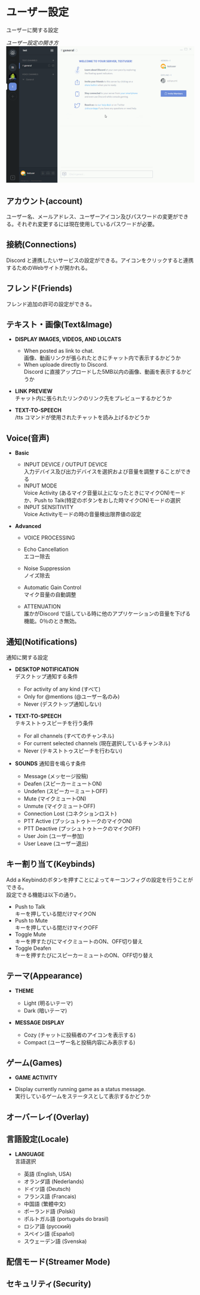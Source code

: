 # ユーザー設定

ユーザーに関する設定

_ユーザー設定の開き方_ ![usersettingsの開き方](./usersettings.gif)

## アカウント(account)

ユーザー名、メールアドレス、ユーザーアイコン及びパスワードの変更ができる。それぞれ変更するには現在使用しているパスワードが必要。


## 接続(Connections)

Discord と連携したいサービスの設定ができる。アイコンをクリックすると連携するためのWebサイトが開かれる。

## フレンド(Friends)
フレンド追加の許可の設定ができる。



## テキスト・画像(Text&Image)

- **DISPLAY IMAGES, VIDEOS, AND LOLCATS**

  - When posted as link to chat.<br>
    画像、動画リンクが張られたときにチャット内で表示するかどうか
  - When uploade directly to Discord.<br>
    Discord に直接アップロードした5MB以内の画像、動画を表示するかどうか

- **LINK PREVIEW**<br>
  チャット内に張られたリンクのリンク先をプレビューするかどうか
- **TEXT-TO-SPEECH**<br>
  /tts コマンドが使用されたチャットを読み上げるかどうか


## Voice(音声)

- **Basic**

  - INPUT DEVICE / OUTPUT DEVICE<br>
    入力デバイス及び出力デバイスを選択および音量を調整することができる
  - INPUT MODE<br>
    Voice Activity (あるマイク音量以上になったときにマイクON)モードか、Push to Talk(特定のボタンをおした時マイクON)モードの選択
  - INPUT SENSITIVITY<br>
    Voice Activityモードの時の音量検出限界値の設定


- **Advanced**

  - VOICE PROCESSING

  - Echo Cancellation<br>
    エコー除去

  - Noise Suppression<br>
    ノイズ除去
  - Automatic Gain Control<br>
    マイク音量の自動調整

  - ATTENUATION<br>
    誰かがDiscord で話している時に他のアプリケーションの音量を下げる機能。0％のとき無効。<br>


## 通知(Notifications)

通知に関する設定

- **DESKTOP NOTIFICATION**<br>
  デスクトップ通知する条件

  - For activity of any kind (すべて)
  - Only for @mentions (@ユーザー名のみ)
  - Never (デスクトップ通知しない)

- **TEXT-TO-SPEECH**<br>
  テキストトゥスピーチを行う条件

  - For all channels (すべてのチャンネル)
  - For current selected channels (現在選択しているチャンネル)
  - Never (テキストトゥスピーチを行わない)

- **SOUNDS** 通知音を鳴らす条件

  - Message (メッセージ投稿)
  - Deafen (スピーカーミュートON)
  - Undefen (スピーカーミュートOFF)
  - Mute (マイクミュートON)
  - Unmute (マイクミュートOFF)
  - Connection Lost (コネクションロスト)
  - PTT Active (プッシュトゥトークのマイクON)
  - PTT Deactive (プッシュトゥトークのマイクOFF)
  - User Join (ユーザー参加)
  - User Leave (ユーザー退出)



## キー割り当て(Keybinds)

Add a Keybindのボタンを押すことによってキーコンフィグの設定を行うことができる。<br>
設定できる機能は以下の通り。

- Push to Talk<br>
  キーを押している間だけマイクON
- Push to Mute<br>
  キーを押している間だけマイクOFF
- Toggle Mute<br>
  キーを押すたびにマイクミュートのON、OFF切り替え
- Toggle Deafen<br>
  キーを押すたびにスピーカーミュートのON、OFF切り替え


## テーマ(Appearance)

- **THEME**

  - Light (明るいテーマ)
  - Dark (暗いテーマ)

- **MESSAGE DISPLAY**

  - Cozy (チャットに投稿者のアイコンを表示する)
  - Compact (ユーザー名と投稿内容にみ表示する)



## ゲーム(Games)

- **GAME ACTIVITY**

- Display currently running game as a status message.<br>
実行しているゲームをステータスとして表示するかどうか


## オーバーレイ(Overlay)

## 言語設定(Locale)

- **LANGUAGE**<br>
  言語選択

  - 英語 (English, USA)
  - オランダ語 (Nederlands)
  - ドイツ語 (Deutsch)
  - フランス語 (Francais)
  - 中国語 (繁體中文)
  - ポーランド語 (Polski)
  - ポルトガル語 (português do brasil)
  - ロシア語 (русский)
  - スペイン語 (Español)
  - スウェーデン語 (Svenska)


## 配信モード(Streamer Mode)

## セキュリティ(Security)
